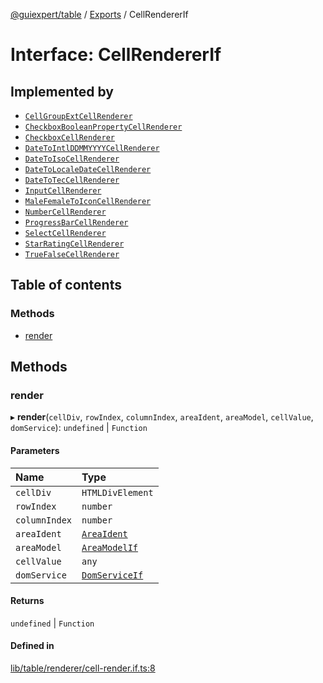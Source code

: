 [@guiexpert/table](../README.md) / [Exports](../modules.md) / CellRendererIf

# Interface: CellRendererIf

## Implemented by

- [`CellGroupExtCellRenderer`](../classes/CellGroupExtCellRenderer.md)
- [`CheckboxBooleanPropertyCellRenderer`](../classes/CheckboxBooleanPropertyCellRenderer.md)
- [`CheckboxCellRenderer`](../classes/CheckboxCellRenderer.md)
- [`DateToIntlDDMMYYYYCellRenderer`](../classes/DateToIntlDDMMYYYYCellRenderer.md)
- [`DateToIsoCellRenderer`](../classes/DateToIsoCellRenderer.md)
- [`DateToLocaleDateCellRenderer`](../classes/DateToLocaleDateCellRenderer.md)
- [`DateToTecCellRenderer`](../classes/DateToTecCellRenderer.md)
- [`InputCellRenderer`](../classes/InputCellRenderer.md)
- [`MaleFemaleToIconCellRenderer`](../classes/MaleFemaleToIconCellRenderer.md)
- [`NumberCellRenderer`](../classes/NumberCellRenderer.md)
- [`ProgressBarCellRenderer`](../classes/ProgressBarCellRenderer.md)
- [`SelectCellRenderer`](../classes/SelectCellRenderer.md)
- [`StarRatingCellRenderer`](../classes/StarRatingCellRenderer.md)
- [`TrueFalseCellRenderer`](../classes/TrueFalseCellRenderer.md)

## Table of contents

### Methods

- [render](CellRendererIf.md#render)

## Methods

### render

▸ **render**(`cellDiv`, `rowIndex`, `columnIndex`, `areaIdent`, `areaModel`, `cellValue`, `domService`): `undefined` \| `Function`

#### Parameters

| Name | Type |
| :------ | :------ |
| `cellDiv` | `HTMLDivElement` |
| `rowIndex` | `number` |
| `columnIndex` | `number` |
| `areaIdent` | [`AreaIdent`](../modules.md#areaident) |
| `areaModel` | [`AreaModelIf`](AreaModelIf.md) |
| `cellValue` | `any` |
| `domService` | [`DomServiceIf`](DomServiceIf.md) |

#### Returns

`undefined` \| `Function`

#### Defined in

[lib/table/renderer/cell-render.if.ts:8](https://github.com/guiexperttable/ge-table/blob/6aaca3c/libs/table/src/lib/table/renderer/cell-render.if.ts#L8)
